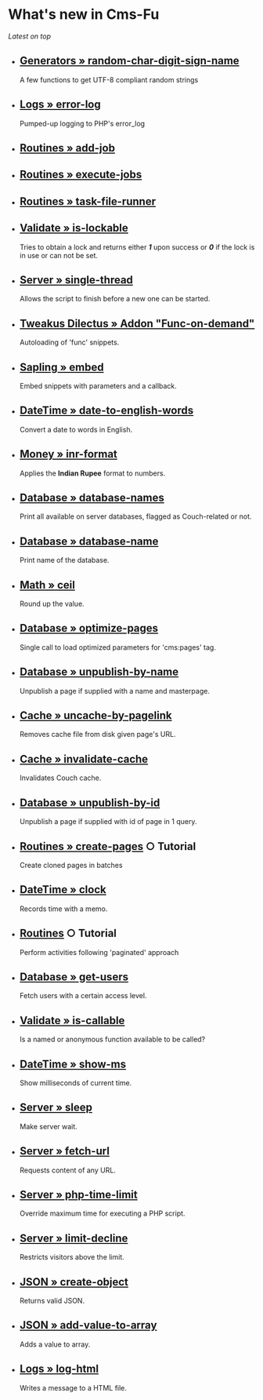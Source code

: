 # What's new in Cms-Fu

*Latest on top*

* ## [Generators &raquo; random-char-digit-sign-name](Generators/random-char-digit-sign-name)
   A few functions to get UTF-8 compliant random strings
* ## [Logs &raquo; error-log](Logs/error-log)
   Pumped-up logging to PHP's error_log
* ## [Routines &raquo; add-job](Routines/add-job)
* ## [Routines &raquo; execute-jobs](Routines/execute-jobs)
* ## [Routines &raquo; task-file-runner](Routines/task-file-runner)
* ## [Validate &raquo; is-lockable](Validate/is-lockable)
   Tries to obtain a lock and returns either ***1*** upon success or ***0*** if the lock is in use or can not be set.
* ## [Server &raquo; single-thread](Server/single-thread)
   Allows the script to finish before a new one can be started.
* ## [**Tweakus Dilectus &raquo; Addon "Func-on-demand"**](https://github.com/trendoman/Tweakus-Dilectus/tree/main/anton.cms@ya.ru__func-on-demand)
   Autoloading of 'func' snippets.
* ## [**Sapling &raquo; embed**](Sapling/embed)
   Embed snippets with parameters and a callback.
* ## [**DateTime &raquo; date-to-english-words**](DateTime/date-to-english-words)
   Convert a date to words in English.
* ## [**Money &raquo; inr-format**](Money/inr-format)
   Applies the **Indian Rupee** format to numbers.
* ## [**Database &raquo; database-names**](Database/database-names)
   Print all available on server databases, flagged as Couch-related or not.
* ## [**Database &raquo; database-name**](Database/database-name)
   Print name of the database.
* ## [**Math &raquo; ceil**](Math/ceil)
   Round up the value.
* ## [**Database &raquo; optimize-pages**](Database/optimize-pages)
   Single call to load optimized parameters for 'cms:pages' tag.
* ## [**Database &raquo; unpublish-by-name**](Database/unpublish-by-name)
   Unpublish a page if supplied with a name and masterpage.
* ## [Cache &raquo; uncache-by-pagelink](Cache/uncache-by-pagelink)
   Removes cache file from disk given page's URL.
* ## [Cache &raquo; invalidate-cache](Cache/invalidate-cache)
   Invalidates Couch cache.
* ## [Database &raquo; unpublish-by-id](Database/unpublish-by-id)
   Unpublish a page if supplied with id of page in 1 query.
* ## [Routines &raquo; create-pages](Routines/tutorials/create-pages) ○ Tutorial
   Create cloned pages in batches
* ## [DateTime &raquo; clock](DateTime/clock)
   Records time with a memo.
* ## [Routines](Routines) ○ Tutorial
   Perform activities following 'paginated' approach
* ## [Database &raquo; get-users](Database/get-users)
   Fetch users with a certain access level.
* ## [Validate &raquo; is-callable](Validate/is-callable)
   Is a named or anonymous function available to be called?
* ## [DateTime &raquo; show-ms](DateTime/show-ms)
   Show milliseconds of current time.
* ## [Server &raquo; sleep](Server/sleep)
   Make server wait.
* ## [Server &raquo; fetch-url](Server/fetch-url)
   Requests content of any URL.
* ## [Server &raquo; php-time-limit](Server/php-time-limit)
   Override maximum time for executing a PHP script.
* ## [Server &raquo; limit-decline](Server/limit-decline)
   Restricts visitors above the limit.
* ## [JSON &raquo; create-object](JSON/create-object)
   Returns valid JSON.
* ## [JSON &raquo; add-value-to-array](JSON/add-value-to-array)
   Adds a value to array.
* ## [Logs &raquo; log-html](Logs/log-html)
   Writes a message to a HTML file.
